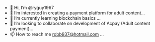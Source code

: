 - 👋 Hi, I’m @ryguy1967
- 👀 I’m interested in creating a payment platform for adult content...
- 🌱 I’m currently learning blockchain basics ...
- 💞️ I’m looking to collaborate on development of Acpay (Adult content payment)...
- 📫 How to reach me robb937@hotmail.com ...

<!---
ryguy1967/ryguy1967 is a ✨ special ✨ repository because its `README.md` (this file) appears on your GitHub profile.
You can click the Preview link to take a look at your changes.
--->
